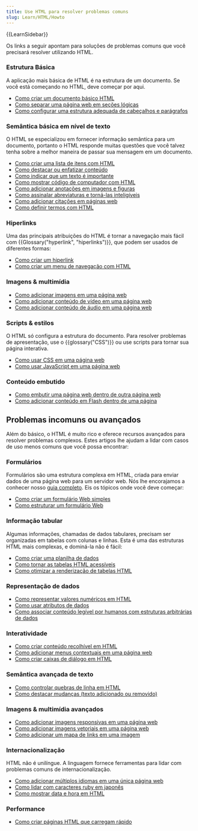 ```yaml
---
title: Use HTML para resolver problemas comuns
slug: Learn/HTML/Howto
---
```


{{LearnSidebar}}

Os links a seguir apontam para soluções de problemas comuns que você precisará resolver utilizando HTML.

### Estrutura Básica

A aplicação mais básica de HTML é na estrutura de um documento. Se você está começando no HTML, deve começar por aqui.

- [Como criar um documento básico HTML](/en-US/docs/Learn/HTML/Introduction_to_HTML/Getting_started#anatomy_of_an_html_document)
- [Como separar uma página web em seções lógicas](/pt-BR/docs/Learn/HTML/Introduction_to_HTML/Document_and_website_structure)
- [Como configurar uma estrutura adequada de cabeçalhos e parágrafos](/en-US/docs/Learn/HTML/Introduction_to_HTML/HTML_text_fundamentals#the_basics_headings_and_paragraphs)

### Semântica básica em nível de texto

O HTML se especializou em fornecer informação semântica para um documento, portanto o HTML responde muitas questões que você talvez tenha sobre a melhor maneira de passar sua mensagem em um documento.

- [Como criar uma lista de itens com HTML](/en-US/docs/Learn/HTML/Introduction_to_HTML/HTML_text_fundamentals#lists)
- [Como destacar ou enfatizar conteúdo](/en-US/docs/Learn/HTML/Introduction_to_HTML/HTML_text_fundamentals#emphasis_and_importance)
- [Como indicar que um texto é importante](/en-US/docs/Learn/HTML/Introduction_to_HTML/HTML_text_fundamentals#emphasis_and_importance)
- [Como mostrar código de computador com HTML](/en-US/docs/Learn/HTML/Introduction_to_HTML/Advanced_text_formatting#representing_computer_code)
- [Como adicionar anotações em imagens e figuras](/en-US/docs/Learn/HTML/Multimedia_and_embedding/Images_in_HTML#annotating_images_with_figures_and_figure_captions)
- [Como assinalar abreviaturas e torná-las inteligíveis](/en-US/docs/Learn/HTML/Introduction_to_HTML/Advanced_text_formatting#abbreviations)
- [Como adicionar citações em páginas web](/en-US/docs/Learn/HTML/Introduction_to_HTML/Advanced_text_formatting#quotations)
- [Como definir termos com HTML](/pt-BR/docs/Learn/HTML/Howto/Define_terms_with_HTML)

### Hiperlinks

Uma das principais atribuições do HTML é tornar a navegação mais fácil com {{Glossary("hyperlink", "hiperlinks")}}, que podem ser usados de diferentes formas:

- [Como criar um hiperlink](/en-US/docs/Learn/HTML/Introduction_to_HTML/Creating_hyperlinks)
- [Como criar um menu de navegação com HTML](/en-US/docs/Learn/HTML/Introduction_to_HTML/Creating_hyperlinks#active_learning_creating_a_navigation_menu)

### Imagens & multimídia

- [Como adicionar imagens em uma página web](/en-US/docs/Learn/HTML/Multimedia_and_embedding/Images_in_HTML#how_do_we_put_an_image_on_a_webpage)
- [Como adicionar conteúdo de vídeo em uma página web](/en-US/docs/Learn/HTML/Multimedia_and_embedding/Video_and_audio_content)
- [Como adicionar conteúdo de áudio em uma página web](/en-US/docs/Learn/HTML/Multimedia_and_embedding/Video_and_audio_content)

### Scripts & estilos

O HTML só configura a estrutura do documento. Para resolver problemas de apresentação, use o {{glossary("CSS")}} ou use scripts para tornar sua página interativa.

- [Como usar CSS em uma página web](/en-US/docs/Learn/CSS/First_steps/How_CSS_works#how_to_apply_your_css_to_your_html)
- [Como usar JavaScript em uma página web](/pt-BR/docs/Learn/HTML/Howto/Use_JavaScript_within_a_webpage)

### Conteúdo embutido

- [Como embutir uma página web dentro de outra página web](/en-US/docs/Learn/HTML/Multimedia_and_embedding/Other_embedding_technologies)
- [Como adicionar conteúdo em Flash dentro de uma página](/en-US/Learn/HTML/Multimedia_and_embedding/Other_embedding_technologies#The_%3Cembed%3E_and_%3Cobject%3E_elements)

## Problemas incomuns ou avançados

Além do básico, o HTML é muito rico e oferece recursos avançados para resolver problemas complexos. Estes artigos lhe ajudam a lidar com casos de uso menos comuns que você possa encontrar:

### Formulários

Formulários são uma estrutura complexa em HTML, criada para enviar dados de uma página web para um servidor web. Nós lhe encorajamos a conhecer nosso [guia completo](/pt-BR/docs/Learn/Forms). Eis os tópicos onde você deve começar:

- [Como criar um formulário Web simples](/pt-BR/docs/Learn/Forms/Your_first_form)
- [Como estruturar um formulário Web](/pt-BR/docs/Learn/Forms/How_to_structure_a_web_form)

### Informação tabular

Algumas informações, chamadas de dados tabulares, precisam ser organizadas em tabelas com colunas e linhas. Esta é uma das estruturas HTML mais complexas, e dominá-la não é fácil:

- [Como criar uma planilha de dados](/pt-BR/docs/Learn/HTML/Howto/Create_a_data_spreadsheet)
- [Como tornar as tabelas HTML acessíveis](/pt-BR/docs/Learn/HTML/Howto/Make_HTML_tables_accessible)
- [Como otimizar a renderização de tabelas HTML](/pt-BR/docs/Learn/HTML/Howto/Optimize_HTML_table_rendering)

### Representação de dados

- [Como representar valores numéricos em HTML](/pt-BR/docs/Learn/HTMLHowto/Represent_numeric_values_with_HTML)
- [Como usar atributos de dados](/pt-BR/docs/Learn/HTML/Howto/Use_data_attributes)
- [Como associar conteúdo legível por humanos com estruturas arbitrárias de dados](/pt-BR/docs/Learn/HTML/Howto/Associate_human_readable_content_with_arbitrary_computer_data_structures)

### Interatividade

- [Como criar conteúdo recolhível em HTML](/pt-BR/docs/Learn/HTML/Howto/Create_collapsible_content_with_HTML)
- [Como adicionar menus contextuais em uma página web](/pt-BR/docs/Learn/HTML/Howto/Add_context_menus_to_a_webpage)
- [Como criar caixas de diálogo em HTML](/pt-BR/docs/Learn/HTML/Howto/Create_dialog_boxes_with_HTML)

### Semântica avançada de texto

- [Como controlar quebras de linha em HTML](/pt-BR/docs/Learn/HTML/Howto/Take_control_of_HTML_line_breaking)
- [Como destacar mudanças (texto adicionado ou removido)](/pt-BR/docs/Learn/HTML/Howto/Mark_text_insertion_and_deletion)

### Imagens & multimídia avançados

- [Como adicionar imagens responsivas em uma página web](/pt-BR/docs/Learn/HTML/Multimedia_and_embedding/Responsive_images)
- [Como adicionar imagens vetoriais em uma página web](/pt-BR/docs/Learn/HTML/Multimedia_and_embedding/Adding_vector_graphics_to_the_Web)
- [Como adicionar um mapa de links em uma imagem](/pt-BR/docs/Learn/HTML/Howto/Add_a_hit_map_on_top_of_an_image)

### Internacionalização

HTML não é unilíngue. A linguagem fornece ferramentas para lidar com problemas comuns de internacionalização.

- [Como adicionar múltiplos idiomas em uma única página web](/pt-BR/docs/Learn/HTML/Howto/Add_multiple_languages_into_a_single_webpage)
- [Como lidar com caracteres ruby em japonês](/pt-BR/docs/Learn/HTML/Howto/Handle_Japanese_ruby_characters)
- [Como mostrar data e hora em HTML](/pt-BR/docs/Learn/HTML/Howto/Display_time_and_date_with_HTML)

### Performance

- [Como criar páginas HTML que carregam rápido](/pt-BR/docs/Learn/HTML/Howto/Author_fast-loading_HTML_pages)
